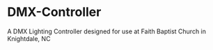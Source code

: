 # DMX-Controller
A DMX Lighting Controller designed for use at Faith Baptist Church in Knightdale, NC
